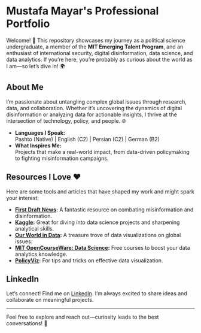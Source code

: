 # Mustafa Mayar's Professional Portfolio

Welcome! 👋 This repository showcases my journey as a political science 
undergraduate, a member of the **MIT Emerging Talent Program**, and an 
enthusiast of international security, digital disinformation, data science, 
and data analytics. If you’re here, you’re probably as curious about the world 
as I am—so let’s dive in! 🌍

## About Me

I’m passionate about untangling complex global issues through research, data, 
and collaboration. Whether it’s uncovering the dynamics of digital 
disinformation or analyzing data for actionable insights, I thrive at the 
intersection of technology, policy, and people. 🌐

- **Languages I Speak:**  
  Pashto (Native) | English (C2) | Persian (C2) | German (B2)  
- **What Inspires Me:**  
  Projects that make a real-world impact, from data-driven policymaking to 
  fighting misinformation campaigns.

## Resources I Love ❤️

Here are some tools and articles that have shaped my work and might spark your 
interest:

- **[First Draft News](https://firstdraftnews.org/):** A fantastic resource on 
  combating misinformation and disinformation.  
- **[Kaggle](https://www.kaggle.com/):** Great for diving into data science 
  projects and sharpening analytical skills.  
- **[Our World in Data](https://ourworldindata.org/):** A treasure trove of data 
  visualizations on global issues.  
- **[MIT OpenCourseWare: Data Science](https://ocw.mit.edu/courses/data-science/):** 
  Free courses to boost your data analytics knowledge.  
- **[PolicyViz](https://policyviz.com/):** For tips and tricks on effective data 
  visualization.

## LinkedIn

Let’s connect! Find me on [LinkedIn](https://www.linkedin.com/in/mustafamayarr). 
I’m always excited to share ideas and collaborate on meaningful projects.

---

Feel free to explore and reach out—curiosity leads to the best conversations! 🚀
